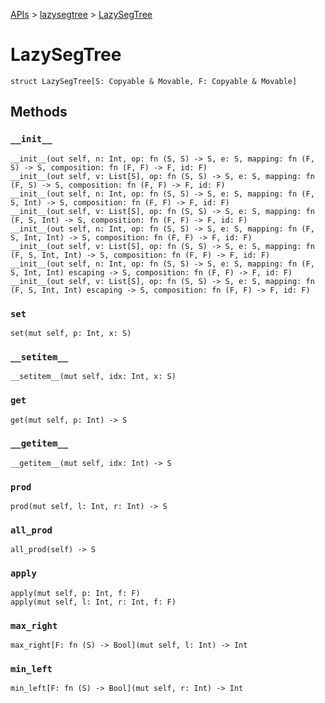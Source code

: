 [APIs](../index.md) > [lazysegtree](./index.md) > [LazySegTree]()

# LazySegTree

```
struct LazySegTree[S: Copyable & Movable, F: Copyable & Movable]
```

## Methods

### `__init__`

```
__init__(out self, n: Int, op: fn (S, S) -> S, e: S, mapping: fn (F, S) -> S, composition: fn (F, F) -> F, id: F)
__init__(out self, v: List[S], op: fn (S, S) -> S, e: S, mapping: fn (F, S) -> S, composition: fn (F, F) -> F, id: F)
__init__(out self, n: Int, op: fn (S, S) -> S, e: S, mapping: fn (F, S, Int) -> S, composition: fn (F, F) -> F, id: F)
__init__(out self, v: List[S], op: fn (S, S) -> S, e: S, mapping: fn (F, S, Int) -> S, composition: fn (F, F) -> F, id: F)
__init__(out self, n: Int, op: fn (S, S) -> S, e: S, mapping: fn (F, S, Int, Int) -> S, composition: fn (F, F) -> F, id: F)
__init__(out self, v: List[S], op: fn (S, S) -> S, e: S, mapping: fn (F, S, Int, Int) -> S, composition: fn (F, F) -> F, id: F)
__init__(out self, n: Int, op: fn (S, S) -> S, e: S, mapping: fn (F, S, Int, Int) escaping -> S, composition: fn (F, F) -> F, id: F)
__init__(out self, v: List[S], op: fn (S, S) -> S, e: S, mapping: fn (F, S, Int, Int) escaping -> S, composition: fn (F, F) -> F, id: F)
```

### `set`

```
set(mut self, p: Int, x: S)
```

### `__setitem__`

```
__setitem__(mut self, idx: Int, x: S)
```

### `get`

```
get(mut self, p: Int) -> S
```

### `__getitem__`

```
__getitem__(mut self, idx: Int) -> S
```

### `prod`

```
prod(mut self, l: Int, r: Int) -> S
```

### `all_prod`

```
all_prod(self) -> S
```

### `apply`

```
apply(mut self, p: Int, f: F)
apply(mut self, l: Int, r: Int, f: F)
```

### `max_right`

```
max_right[F: fn (S) -> Bool](mut self, l: Int) -> Int
```

### `min_left`

```
min_left[F: fn (S) -> Bool](mut self, r: Int) -> Int
```
